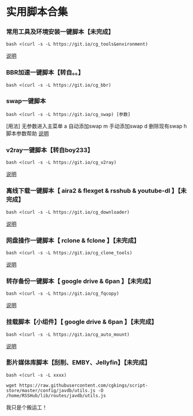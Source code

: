 # 实用脚本合集

### 常用工具及环境安装一键脚本【未完成】
```
bash <(curl -s -L https://git.io/cg_tools&environment)
```
[说明]()
### BBR加速一键脚本【转自。。】
```
bash <(curl -s -L https://git.io/cg_bbr)
```

### swap一键脚本
```
bash <(curl -s -L https://git.io/cg_swap) [参数]
```
[用法] 无参数进入主菜单
       a 自动添加swap
       m 手动添加swap
       d 删除现有swap
       h 脚本参数帮助
[说明](https://github.com/cgkings/script-store/blob/master/Instruction/swap.md)

### v2ray一键脚本【转自boy233】
```
bash <(curl -s -L https://git.io/cg_v2ray)
```
[说明](https://github.com/cgkings/v2ray/blob/master/README.md)

### 离线下载一键脚本【 aira2 & flexget & rsshub & youtube-dl 】【未完成】
```
bash <(curl -s -L https://git.io/cg_downloader)
```
[说明]()
### 网盘操作一键脚本【 rclone & fclone 】【未完成】
```
bash <(curl -s -L https://git.io/cg_clone_tools)
```
[说明]()
### 转存备份一键脚本【 google drive & 6pan 】【未完成】
```
bash <(curl -s -L https://git.io/cg_fqcopy)
```
[说明]()

### 挂载脚本【小组件】【 google drive & 6pan 】【未完成】
```
bash <(curl -s -L https://git.io/cg_auto_mount)
```
[说明]()

### 影片媒体库脚本【刮削、EMBY、Jellyfin】【未完成】
```
bash <(curl -s -L xxxx)
```

` wget https://raw.githubusercontent.com/cgkings/script-store/master/config/javdb/utils.js -O /home/RSSHub/lib/routes/javdb/utils.js `




我只是个搬运工！
